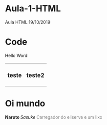 # Aula-1-HTML
Aula HTML 19/10/2019

# Code

<html>
</body>

  <p> Hello Word </p>
<table> 
		<tr> 
			<td><h3>teste</h3></td> 
			<td><h3>teste2</h3></td> 
		</tr> 	
</table>
    
   <h1> Oi mundo </h1>
   <b> Naruto </b>
   <i> Sasuke </i>
   <font color="#808080">Carregador do eliserve e um lixo</font>
   
    
   </body>
</html>

